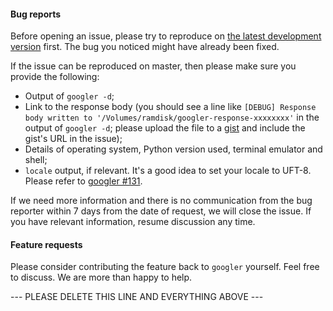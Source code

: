 #### Bug reports

Before opening an issue, please try to reproduce on [the latest development version](https://github.com/jarun/googler#installing-from-this-repository) first. The bug you noticed might have already been fixed.

If the issue can be reproduced on master, then please make sure you provide the following:
- Output of `googler -d`;
- Link to the response body (you should see a line like `[DEBUG] Response body written to '/Volumes/ramdisk/googler-response-xxxxxxxx'` in the output of `googler -d`; please upload the file to a [gist](https://gist.github.com/) and include the gist's URL in the issue);
- Details of operating system, Python version used, terminal emulator and shell;
- `locale` output, if relevant. It's a good idea to set your locale to UFT-8. Please refer to [googler #131](https://github.com/jarun/googler/issues/131).

If we need more information and there is no communication from the bug reporter within 7 days from the date of request, we will close the issue. If you have relevant information, resume discussion any time.


#### Feature requests
Please consider contributing the feature back to `googler` yourself. Feel free to discuss. We are more than happy to help.

--- PLEASE DELETE THIS LINE AND EVERYTHING ABOVE ---
